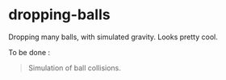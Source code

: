 # dropping-balls
Dropping many balls, with simulated gravity. Looks pretty cool.

To be done : 
  > Simulation of ball collisions. 
